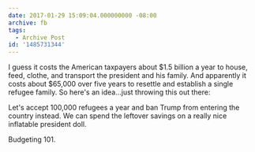 ```yaml
---
date: 2017-01-29 15:09:04.000000000 -08:00
archive: fb
tags: 
  - Archive Post
id: '1485731344'
---
```


I guess it costs the American taxpayers about $1.5 billion a year to house, feed, clothe, and transport the president and his family. And apparently it costs about $65,000 over five years to resettle and establish a single refugee family. So here's an idea...just throwing this out there:

Let's accept 100,000 refugees a year and ban Trump from entering the country instead. We can spend the leftover savings on a really nice inflatable president doll. 

Budgeting 101.
